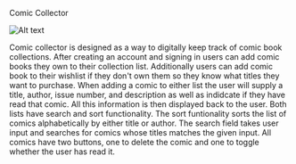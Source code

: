<!-- Title -->
Comic Collector

<!-- Link to live app -->

<!-- Api Documentation -->

<!-- Screenshots -->
![Alt text](./public/images/ex-comic-collection.png)

<!-- Summary -->
Comic collector is designed as a way to digitally keep track of comic book collections. After creating an account and signing in users can add comic books they own to their collection list. Additionally users can add comic book to their wishlist if they don't own them so they know what titles they want to purchase. When adding a comic to either list the user will supply a title, author, issue number, and description as well as indidcate if they have read that comic. All this information is then displayed back to the user. Both lists have search and sort functionality. The sort funtionality sorts the list of comics alphabetically by either title or author. The search field takes user input and searches for comics whose titles matches the given input. All comics have two buttons, one to delete the comic and one to toggle whether the user has read it.  
